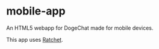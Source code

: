 mobile-app
==========

An HTML5 webapp for DogeChat made for mobile devices.

This app uses [Ratchet](http://goratchet.com).